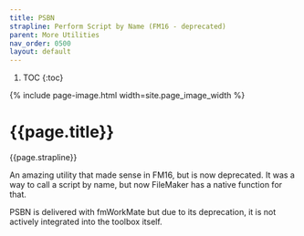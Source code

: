 ```yaml
---
title: PSBN
strapline: Perform Script by Name (FM16 - deprecated)
parent: More Utilities
nav_order: 0500
layout: default
---
```

1. TOC
{:toc}

{% include page-image.html width=site.page_image_width %}

# {{page.title}}

{{page.strapline}}

An amazing utility that made sense in FM16, but is now deprecated. It was a way to call a script by name, but now FileMaker has a native function for that.

PSBN is delivered with fmWorkMate but due to its deprecation, it is not actively integrated into the toolbox itself.
